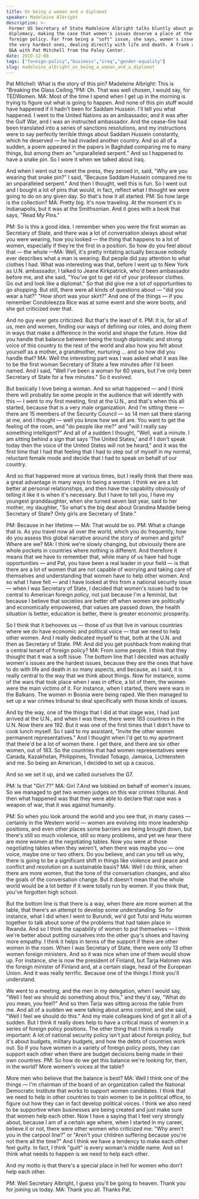 ```yaml
---
title: On being a woman and a diplomat
speaker: Madeleine Albright
description: >-
 Former US Secretary of State Madeleine Albright talks bluntly about politics and
 diplomacy, making the case that women's issues deserve a place at the center of
 foreign policy. Far from being a "soft" issue, she says, women's issues are often
 the very hardest ones, dealing directly with life and death. A frank and funny
 Q&A with Pat Mitchell from the Paley Center.
date: 2010-12-08
tags: ["foreign-policy","business","iraq","gender-equality"]
slug: madeleine_albright_on_being_a_woman_and_a_diplomat
---
```


Pat Mitchell: What is the story of this pin? Madeleine Albright: This is "Breaking the
Glass Ceiling."PM: Oh. That was well chosen, I would say, for TEDWomen. MA: Most of the
time I spend when I get up in the morning is trying to figure out what is going to happen.
And none of this pin stuff would have happened if it hadn't been for Saddam Hussein. I'll
tell you what happened. I went to the United Nations as an ambassador, and it was after
the Gulf War, and I was an instructed ambassador. And the cease-fire had been translated
into a series of sanctions resolutions, and my instructions were to say perfectly terrible
things about Saddam Hussein constantly, which he deserved — he had invaded another
country. And so all of a sudden, a poem appeared in the papers in Baghdad comparing me to
many things, but among them an "unparalleled serpent." And so I happened to have a snake
pin. So I wore it when we talked about Iraq.

And when I went out to meet the press, they zeroed in, said, "Why are you wearing that
snake pin?" I said, "Because Saddam Hussein compared me to an unparalleled serpent." And
then I thought, well this is fun. So I went out and I bought a lot of pins that would, in
fact, reflect what I thought we were going to do on any given day. So that's how it all
started. PM: So how large is the collection? MA: Pretty big. It's now traveling. At the
moment it's in Indianapolis, but it was at the Smithsonian. And it goes with a book that
says, "Read My Pins."

PM: So is this a good idea. I remember when you were the first woman as Secretary of
State, and there was a lot of conversation always about what you were wearing, how you
looked — the thing that happens to a lot of women, especially if they're the first in a
position. So how do you feel about that — the whole —MA: Well, it's pretty irritating
actually because nobody ever describes what a man is wearing. But people did pay attention
to what clothes I had. What was interesting was that, before I went up to New York as U.N.
ambassador, I talked to Jeane Kirkpatrick, who'd been ambassador before me, and she said,
"You've got to get rid of your professor clothes. Go out and look like a diplomat." So
that did give me a lot of opportunities to go shopping. But still, there were all kinds of
questions about — "did you wear a hat?" "How short was your skirt?" And one of the things
— if you remember Condoleezza Rice was at some event and she wore boots, and she got
criticized over that.

And no guy ever gets criticized. But that's the least of it. PM: It is, for all of us, men
and women, finding our ways of defining our roles, and doing them in ways that make a
difference in the world and shape the future. How did you handle that balance between
being the tough diplomatic and strong voice of this country to the rest of the world and
also how you felt about yourself as a mother, a grandmother, nurturing ... and so how did
you handle that? MA: Well the interesting part was I was asked what it was like to be the
first woman Secretary of State a few minutes after I'd been named. And I said, "Well I've
been a woman for 60 years, but I've only been Secretary of State for a few minutes." So it
evolved. 

But basically I love being a woman. And so what happened — and I think there will probably
be some people in the audience that will identify with this — I went to my first meeting,
first at the U.N., and that's when this all started, because that is a very male
organization. And I'm sitting there — there are 15 members of the Security Council — so 14
men sat there staring at me, and I thought — well you know how we all are. You want to get
the feeling of the room, and "do people like me?" and "will I really say something
intelligent?" And all of a sudden I thought, "Well, wait a minute. I am sitting behind a
sign that says 'The United States,' and if I don't speak today then the voice of the
United States will not be heard," and it was the first time that I had that feeling that I
had to step out of myself in my normal, reluctant female mode and decide that I had to
speak on behalf of our country.

And so that happened more at various times, but I really think that there was a great
advantage in many ways to being a woman. I think we are a lot better at personal
relationships, and then have the capability obviously of telling it like it is when it's
necessary. But I have to tell you, I have my youngest granddaughter, when she turned seven
last year, said to her mother, my daughter, "So what's the big deal about Grandma Maddie
being Secretary of State? Only girls are Secretary of State."

PM: Because in her lifetime — MA: That would be so. PM: What a change that is. As you
travel now all over the world, which you do frequently, how do you assess this global
narrative around the story of women and girls? Where are we? MA: I think we're slowly
changing, but obviously there are whole pockets in countries where nothing is different.
And therefore it means that we have to remember that, while many of us have had huge
opportunities — and Pat, you have been a real leader in your field — is that there are a
lot of women that are not capable of worrying and taking care of themselves and
understanding that women have to help other women. And so what I have felt — and I have
looked at this from a national security issue — when I was Secretary of State, I decided
that women's issues had to be central to American foreign policy, not just because I'm a
feminist, but because I believe that societies are better off when women are politically
and economically empowered, that values are passed down, the health situation is better,
education is better, there is greater economic prosperity.

So I think that it behooves us — those of us that live in various countries where we do
have economic and political voice — that we need to help other women. And I really
dedicated myself to that, both at the U.N. and then as Secretary of State. PM: And did you
get pushback from making that a central tenant of foreign policy? MA: From some people. I
think that they thought that it was a soft issue. The bottom line that I decided was
actually women's issues are the hardest issues, because they are the ones that have to do
with life and death in so many aspects, and because, as I said, it is really central to
the way that we think about things. Now for instance, some of the wars that took place
when I was in office, a lot of them, the women were the main victims of it. For instance,
when I started, there were wars in the Balkans. The women in Bosnia were being raped. We
then managed to set up a war crimes tribunal to deal specifically with those kinds of
issues.

And by the way, one of the things that I did at that stage was, I had just arrived at the
U.N., and when I was there, there were 183 countries in the U.N. Now there are 192. But it
was one of the first times that I didn't have to cook lunch myself. So I said to my
assistant, "Invite the other women permanent representatives." And I thought when I'd get
to my apartment that there'd be a lot of women there. I get there, and there are six other
women, out of 183. So the countries that had women representatives were Canada,
Kazakhstan, Philippines, Trinidad Tobago, Jamaica, Lichtenstein and me. So being an
American, I decided to set up a caucus. 

And so we set it up, and we called ourselves the G7.

PM: Is that "Girl 7?" MA: Girl 7.And we lobbied on behalf of women's issues. So we managed
to get two women judges on this war crimes tribunal. And then what happened was that they
were able to declare that rape was a weapon of war, that it was against
humanity.

PM: So when you look around the world and you see that, in many cases — certainly in the
Western world — women are evolving into more leadership positions, and even other places
some barriers are being brought down, but there's still so much violence, still so many
problems, and yet we hear there are more women at the negotiating tables. Now you were at
those negotiating tables when they weren't, when there was maybe you — one voice, maybe
one or two others. Do you believe, and can you tell us why, there is going to be a
significant shift in things like violence and peace and conflict and resolution on a
sustainable basis? MA: Well I do think, when there are more women, that the tone of the
conversation changes, and also the goals of the conversation change. But it doesn't mean
that the whole world would be a lot better if it were totally run by women. If you think
that, you've forgotten high school.

But the bottom line is that there is a way, when there are more women at the table, that
there's an attempt to develop some understanding. So for instance, what I did when I went
to Burundi, we'd got Tutsi and Hutu women together to talk about some of the problems that
had taken place in Rwanda. And so I think the capability of women to put themselves — I
think we're better about putting ourselves into the other guy's shoes and having more
empathy. I think it helps in terms of the support if there are other women in the
room. When I was Secretary of State, there were only 13 other women foreign ministers. And
so it was nice when one of them would show up. For instance, she is now the president of
Finland, but Tarja Halonen was the foreign minister of Finland and, at a certain stage,
head of the European Union. And it was really terrific. Because one of the things I think
you'll understand.

We went to a meeting, and the men in my delegation, when I would say, "Well I feel we
should do something about this," and they'd say, "What do you mean, you feel?" And so then
Tarja was sitting across the table from me. And all of a sudden we were talking about arms
control, and she said, "Well I feel we should do this." And my male colleagues kind of got
it all of a sudden. But I think it really does help to have a critical mass of women in a
series of foreign policy positions. The other thing that I think is really important: A
lot of national security policy isn't just about foreign policy, but it's about budgets,
military budgets, and how the debts of countries work out. So if you have women in a
variety of foreign policy posts, they can support each other when there are budget
decisions being made in their own countries. PM: So how do we get this balance we're
looking for, then, in the world? More women's voices at the table?

More men who believe that the balance is best? MA: Well I think one of the things — I'm
chairman of the board of an organization called the National Democratic Institute that
works to support women candidates. I think that we need to help in other countries to
train women to be in political office, to figure out how they can in fact develop
political voices. I think we also need to be supportive when businesses are being created
and just make sure that women help each other. Now I have a saying that I feel very
strongly about, because I am of a certain age where, when I started in my career, believe
it or not, there were other women who criticized me: "Why aren't you in the carpool line?"
or "Aren't your children suffering because you're not there all the time?" And I think we
have a tendency to make each other feel guilty. In fact, I think "guilt" is every woman's
middle name. And so I think what needs to happen is we need to help each
other.

And my motto is that there's a special place in hell for women who don't help each
other.

PM: Well Secretary Albright, I guess you'll be going to heaven. Thank you for joining us
today. MA: Thank you all. Thanks Pat.

<!--
ad_duration=3.33
comment_count=111
event="TEDWomen 2010"
external_start_time=0
intro_duration=11.82
is_subtitle_required="False"
is_talk_featured="True"
language="en"
language_swap="False"
native_language="en"
number_of_related_talks=6
number_of_speakers=1
number_of_subtitled_videos=35
number_of_tags=4
number_of_talk_download_languages=35
number_of_talk_more_resources=0
number_of_talk_recommendations=0
number_of_talks_take_actions=0
post_ad_duration=0.83
published_timestamp="2011-02-18 15:29:00"
recording_date="2010-12-08"
speaker_description="Former US Secretary of State"
speaker_is_published=1
speaker_name="Madeleine Albright"
speaker_what_others_say="Real leadership comes from the quiet nudging of an inner voice."
talk_name="On being a woman and a diplomat"
talks_tags=["foreign-policy","business","iraq","gender-equality"]
url_audio="https://download.ted.com/talks/MadeleineAlbright_2010W.mp3?apikey=acme-roadrunner"
url_photo_speaker="https://pe.tedcdn.com/images/ted/8453a8b637ccce123ee8ff687e39fa8661dec977_254x191.jpg"
url_photo_talk="https://pe.tedcdn.com/images/ted/ac8fa5ee87d77ec4e2a7706d31e5a9c6b0a9077c_800x600.jpg"
url_webpage="https://www.ted.com/talks/madeleine_albright_on_being_a_woman_and_a_diplomat"
video_type_name="TED Stage Talk"
-->